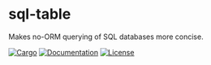 # sql-table

Makes no-ORM querying of SQL databases more concise.

[![Cargo](https://img.shields.io/crates/v/sql-table.svg)](https://crates.io/crates/sql-table)
[![Documentation](https://docs.rs/sql-table/badge.svg)](https://docs.rs/sql-table)
[![License](https://img.shields.io/badge/license-MIT-blue.svg)](https://github.com/tokarevart/sql-table)
